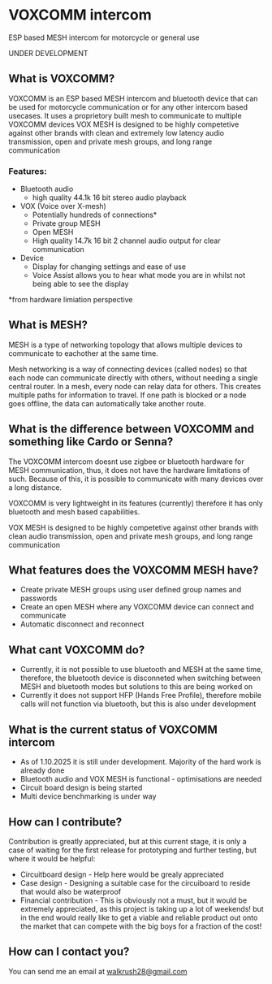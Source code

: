 # VOXCOMM intercom
ESP based MESH intercom for motorcycle or general use

UNDER DEVELOPMENT

## What is VOXCOMM?
VOXCOMM is an ESP based MESH intercom and bluetooth device that can be used for motorcycle communication or for any other intercom based usecases.
It uses a proprietory built mesh to communicate to multiple VOXCOMM devices
VOX MESH is designed to be highly competetive against other brands with clean and extremely low latency audio transmission, open and private mesh groups, and long range communication

### Features:
* Bluetooth audio
  - high quality 44.1k 16 bit stereo audio playback
* VOX (Voice over X-mesh)
  - Potentially hundreds of connections*
  - Private group MESH
  - Open MESH
  - High quality 14.7k 16 bit 2 channel audio output for clear communication
 * Device
   - Display for changing settings and ease of use
   - Voice Assist allows you to hear what mode you are in whilst not being able to see the display
     
*from hardware limiation perspective

## What is MESH?
MESH is a type of networking topology that allows multiple devices to communicate to eachother at the same time.

Mesh networking is a way of connecting devices (called nodes) so that each node can communicate directly with others, without needing a single central router.
In a mesh, every node can relay data for others. This creates multiple paths for information to travel. If one path is blocked or a node goes offline, the data can automatically take another route.

## What is the difference between VOXCOMM and something like Cardo or Senna?
The VOXCOMM intercom doesnt use zigbee or bluetooth hardware for MESH communication, thus, it does not have the hardware limitations of such. Because of this, it is possible to communicate with many devices over a long distance.

VOXCOMM is very lightweight in its features (currently) therefore it has only bluetooth and mesh based capabilities.

VOX MESH is designed to be highly competetive against other brands with clean audio transmission, open and private mesh groups, and long range communication

## What features does the VOXCOMM MESH have?
* Create private MESH groups using user defined group names and passwords
* Create an open MESH where any VOXCOMM device can connect and communicate
* Automatic disconnect and reconnect

## What cant VOXCOMM do?
* Currently, it is not possible to use bluetooth and MESH at the same time, therefore, the bluetooth device is disconneted when switching between MESH and bluetooth modes but solutions to this are being worked on
* Currently it does not support HFP (Hands Free Profile), therefore mobile calls will not function via bluetooth, but this is also under development

## What is the current status of VOXCOMM intercom
* As of 1.10.2025 it is still under development. Majority of the hard work is already done
* Bluetooth audio and VOX MESH is functional - optimisations are needed
* Circuit board design is being started
* Multi device benchmarking is under way

## How can I contribute?
Contribution is greatly appreciated, but at this current stage, it is only a case of waiting for the first release for prototyping and further testing, but where it would be helpful:
- Circuitboard design - Help here would be grealy appreciated
- Case design - Designing a suitable case for the circuiboard to reside that would also be waterproof
- Financial contribution - This is obviously not a must, but it would be extremely appreciated, as this project is taking up a lot of weekends! but in the end would really like to get a viable and reliable product out onto the market that can compete with the big boys for a fraction of the cost!

## How can I contact you?
You can send me an email at walkrush28@gmail.com
